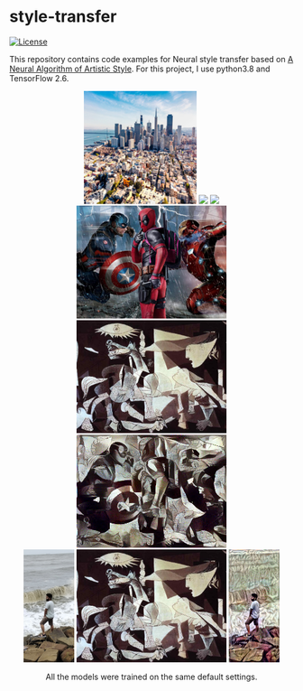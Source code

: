 # style-transfer

[![License](https://img.shields.io/badge/license-MIT-blue.svg)](LICENSE)

This repository contains code examples for Neural style transfer based on [A Neural Algorithm of Artistic Style](https://arxiv.org/abs/1508.06576).
For this project, I use python3.8 and TensorFlow 2.6.


<div align='center'>
<img src = 'style_transfer\content\content_1.png' height="200px">
<img src = 'style-transfer\style_transfer\style\style_1.png' height="200px">
<img src = 'style-transfer\style_transfer\result\content_1.png' height="200px">
</div>

<div align = 'center'>
<img src = 'style_transfer\content\deadpool.jpg' height = '200px'>
<img src = 'style_transfer\style\guernica.jpg' height = '200px'>
<img src = 'style_transfer\result\deadpool_1.png' height="200px">
</div>

<div align = 'center'>
<img src = 'style_transfer\content\mine.jpg' height = '200px'>
<img src = 'style_transfer\style\guernica.jpg' height = '200px'>
<img src = 'style_transfer\result\mine_1.png' height="200px">

</div>

<p align = 'center'>
All the models were trained on the same default settings.
</p>
